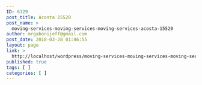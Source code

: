 ```yaml
---
ID: 6329
post_title: Acosta 15520
post_name: >
  moving-services-moving-services-moving-services-acosta-15520
author: mrgabonijeff@gmail.com
post_date: 2018-03-28 01:46:55
layout: page
link: >
  http://localhost/wordpress/moving-services-moving-services-moving-services-acosta-15520/
published: true
tags: [ ]
categories: [ ]
---
```

